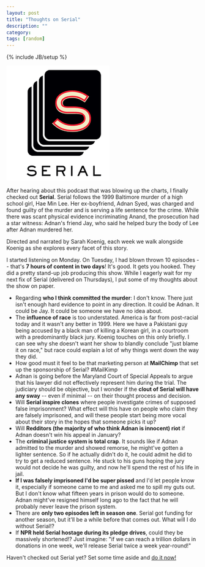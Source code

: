 ```yaml
---
layout: post
title: "Thoughts on Serial"
description: ""
category: 
tags: [random]
---
```

{% include JB/setup %}

<div class="float-image-right">	
  	<img style="border: 0px;" src="/assets/images/posts/2014-12-08/serial-logo.png" alt="Serial"/> 
  	<p>After hearing about this podcast that was blowing up the charts, I finally checked out <strong>Serial</strong>. Serial follows the 1999 Baltimore murder of a high school girl, Hae Min Lee. Her ex-boyfriend, Adnan Syed, was charged and found guilty of the murder and is serving a life sentence for the crime. While there was scant physical evidence incriminating Anand, the prosecution had a star witness: Adnan's friend Jay, who said he helped bury the body of Lee after Adnan murdered her. 
	</p>
</div>

Directed and narrated by Sarah Koenig, each week we walk alongside Koenig as she explores every facet of this story. 

I started listening on Monday. On Tuesday, I had blown thrown 10 episodes -- that's **7 hours of content in two days**! It's good. It gets you hooked. They did a pretty stand-up job producing this show. While I eagerly wait for my next fix of Serial (delivered on Thursdays), I put some of my thoughts about the show on paper.

<!--break-->

* Regarding **who I think committed the murder**: I don't know. There just isn't enough hard evidence to point in any direction. It could be Adnan. It could be Jay. It could be someone we have no idea about.
* The **influence of race** is too understated. America is far from post-racial today and it wasn't any better in 1999. Here we have a Pakistani guy being accused by a black man of killing a Korean girl, in a courtroom with a predominantly black jury. Koenig touches on this only briefly. I can see why she doesn't want her show to blandly conclude "just blame it on race," but race could explain a lot of why things went down the way they did. 
* How good must it feel to be that marketing person at **MailChimp** that set up the sponsorship of Serial? #MailKimp
* Adnan is going before the Maryland Court of Special Appeals to argue that his lawyer did not effectively represent him during the trial. The judiciary should be objective, but I wonder if the **clout of Serial will have any sway** -- even if minimal -- on their thought process and decision.
* Will **Serial inspire clones** where people investigate crimes of supposed false imprisonment? What effect will this have on people who claim they are falsely imprisoned, and will these people start being more vocal about their story in the hopes that someone picks it up? 
* Will **Redditors (the majority of who think Adnan is innocent) riot** if Adnan doesn't win his appeal in January?
* The **criminal justice system is total crap**. It sounds like if Adnan admitted to the murder and showed remorse, he might've gotten a lighter sentence. So if he actually didn't do it, he could admit he did to try to get a reduced sentence. He stuck to his guns hoping the jury would not decide he was guilty, and now he'll spend the rest of his life in jail. 
* **If I was falsely imprisoned I'd be super pissed** and I'd let people know it, especially if someone came to me and asked me to spill my guts out. But I don't know what fifteen years in prison would do to someone. Adnan might've resigned himself long ago to the fact that he will probably never leave the prison system. 
* There are **only two episodes left in season one**. Serial got funding for another season, but it'll be a while before that comes out. What will I do without Serial!?
* If **NPR held Serial hostage during its pledge drives**, could they be massively shortened!? Just imagine: "if we can reach a trillion dollars in donations in one week, we'll release Serial twice a week year-round!" 

Haven't checked out Serial yet? Set some time aside and [do it now!][1]

[1]: http://serialpodcast.org/